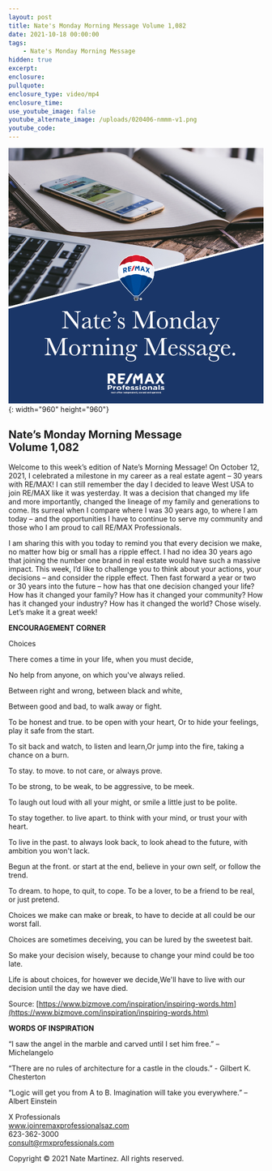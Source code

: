 ```yaml
---
layout: post
title: Nate's Monday Morning Message Volume 1,082
date: 2021-10-18 00:00:00
tags:
    - Nate's Monday Morning Message
hidden: true
excerpt:
enclosure:
pullquote:
enclosure_type: video/mp4
enclosure_time:
use_youtube_image: false
youtube_alternate_image: /uploads/020406-nmmm-v1.png
youtube_code:
---
```

![](/uploads/020406-nmmm-v1-1.png){: width="960" height="960"}

## **Nate’s Monday Morning Message<br>Volume 1,082**

Welcome to this week’s edition of Nate’s Morning Message\! On October 12, 2021, I celebrated a milestone in my career as a real estate agent – 30 years with RE/MAX\! I can still remember the day I decided to leave West USA to join RE/MAX like it was yesterday. It was a decision that changed my life and more importantly, changed the lineage of my family and generations to come. Its surreal when I compare where I was 30 years ago, to where I am today – and the opportunities I have to continue to serve my community and those who I am proud to call RE/MAX Professionals.

I am sharing this with you today to remind you that every decision we make, no matter how big or small has a ripple effect. I had no idea 30 years ago that joining the number one brand in real estate would have such a massive impact. This week, I’d like to challenge you to think about your actions, your decisions – and consider the ripple effect. Then fast forward a year or two or 30 years into the future – how has that one decision changed your life? How has it changed your family? How has it changed your community? How has it changed your industry? How has it changed the world? Chose wisely. Let’s make it a great week\!

**ENCOURAGEMENT CORNER**

Choices

There comes a time in your life, when you must decide,

No help from anyone, on which you've always relied.

Between right and wrong, between black and white,

Between good and bad, to walk away or fight.

To be honest and true. to be open with your heart, Or to hide your feelings, play it safe from the start.

To sit back and watch, to listen and learn,Or jump into the fire, taking a chance on a burn.

To stay. to move. to not care, or always prove.

To be strong, to be weak, to be aggressive, to be meek.

To laugh out loud with all your might, or smile a little just to be polite.

To stay together. to live apart. to think with your mind, or trust your with heart.

To live in the past. to always look back, to look ahead to the future, with ambition you won't lack.

Begun at the front. or start at the end, believe in your own self, or follow the trend.

To dream. to hope, to quit, to cope. To be a lover, to be a friend to be real, or just pretend.

Choices we make can make or break, to have to decide at all could be our worst fall.

Choices are sometimes deceiving, you can be lured by the sweetest bait.

So make your decision wisely, because to change your mind could be too late.

Life is about choices, for however we decide,We'll have to live with our decision until the day we have died.

Source: [https://www.bizmove.com/inspiration/inspiring-words.htm](https://www.bizmove.com/inspiration/inspiring-words.htm)

**WORDS OF INSPIRATION**

“I saw the angel in the marble and carved until I set him free.” – Michelangelo

“There are no rules of architecture for a castle in the clouds.” - Gilbert K. Chesterton

“Logic will get you from A to B. Imagination will take you everywhere.” – Albert Einstein

X Professionals<br>www.joinremaxprofessionalsaz.com<br>623-362-3000<br>consult@rmxprofessionals.com

Copyright &copy; 2021 Nate Martinez. All rights reserved.

